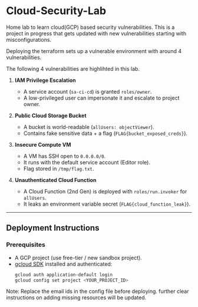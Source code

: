# Cloud-Security-Lab
Home lab to learn cloud(GCP) based security vulnerabilities. This is a project in progress that gets updated with new vulnerabilities starting with misconfigurations.


Deploying the terraform sets up a vulnerable environment with around 4 vulnerabilities. 

The following 4 vulnerabilities are highlihted in this lab.
1. **IAM Privilege Escalation**  
   - A service account (`sa-ci-cd`) is granted `roles/owner`.  
   - A low-privileged user can impersonate it and escalate to project owner.

2. **Public Cloud Storage Bucket**  
   - A bucket is world-readable (`allUsers: objectViewer`).  
   - Contains fake sensitive data + a flag (`FLAG{bucket_exposed_creds}`).

3. **Insecure Compute VM**  
   - A VM has SSH open to `0.0.0.0/0`.  
   - It runs with the default service account (Editor role).  
   - Flag stored in `/tmp/flag.txt`.

4. **Unauthenticated Cloud Function**  
   - A Cloud Function (2nd Gen) is deployed with `roles/run.invoker` for `allUsers`.  
   - It leaks an environment variable secret (`FLAG{cloud_function_leak}`).

---

## Deployment Instructions

### Prerequisites
- A GCP project (use free-tier / new sandbox project).  
- [gcloud SDK](https://cloud.google.com/sdk/docs/install) installed and authenticated:  
  ```bash
  gcloud auth application-default login
  gcloud config set project <YOUR_PROJECT_ID>


Note: Replace the email ids in the config file before deploying.
further clear instructions on adding missing resources will be updated.

